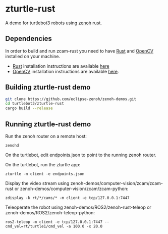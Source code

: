 # zturtle-rust
A demo for turtlebot3 robots using [zenoh](http://zenoh.io) rust.

## Dependencies
In order to build and run zcam-rust you need to have [Rust](rust-lang.org) and [OpenCV]() installed on your machine. 
- [Rust](http://rust-lang.org) installation instructions are available [here](https://www.rust-lang.org/tools/install)
- [OpenCV](http://opencv.org) installation instructions are available [here](https://docs.opencv.org/trunk/df/d65/tutorial_table_of_content_introduction.html).

## Building zturtle-rust demo
```bash
git clone https://github.com/eclipse-zenoh/zenoh-demos.git
cd turtlebot3/zturtle-rust
cargo build --release
```
## Running zturtle-rust demo

Run the zenoh router on a remote host:
```
zenohd
```

On the turtlebot, edit endpoints.json to point to the running zenoh router.

On the turtlebot, run the zturtle app:
```
zturtle -m client -e endpoints.json
```

Display the video stream using zenoh-demos/computer-vision/zcam/zcam-rust or zenoh-demos/computer-vision/zcam/zcam-python:
```
zdisplay -k rt/*/cams/* -m client -e tcp/127.0.0.1:7447
```

Teleoperate the robot using zenoh-demos/ROS2/zenoh-rust-teleop or zenoh-demos/ROS2/zenoh-teleop-python:
```
ros2-teleop -m client -e tcp/127.0.0.1:7447 --cmd_vel=rt/turtle1/cmd_vel -a 100.0 -x 20.0
```





